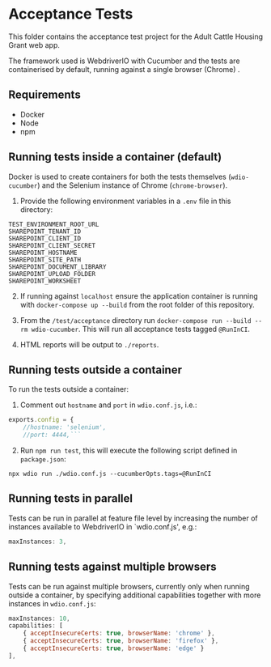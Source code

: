 # Acceptance Tests
This folder contains the acceptance test project for the Adult Cattle Housing Grant web app. 

The framework used is WebdriverIO with Cucumber and the tests are containerised by default, running against a single browser (Chrome)
.
## Requirements
- Docker
- Node
- npm

## Running tests inside a container (default)
Docker is used to create containers for both the tests themselves (`wdio-cucumber`) and the Selenium instance of Chrome (`chrome-browser`).

1. Provide the following environment variables in a `.env` file in this directory:

```
TEST_ENVIRONMENT_ROOT_URL
SHAREPOINT_TENANT_ID
SHAREPOINT_CLIENT_ID
SHAREPOINT_CLIENT_SECRET
SHAREPOINT_HOSTNAME
SHAREPOINT_SITE_PATH
SHAREPOINT_DOCUMENT_LIBRARY
SHAREPOINT_UPLOAD_FOLDER
SHAREPOINT_WORKSHEET
```

2. If running against `localhost` ensure the application container is running with `docker-compose up --build` from the root folder of this repository.

3. From the `/test/acceptance` directory run `docker-compose run --build --rm wdio-cucumber`. This will run all acceptance tests tagged `@RunInCI`.

4. HTML reports will be output to `./reports`.

## Running tests outside a container
To run the tests outside a container:

1. Comment out `hostname` and `port` in `wdio.conf.js`, i.e.:
```js
exports.config = {
    //hostname: 'selenium',
    //port: 4444,```
```
2. Run `npm run test`, this will execute the following script defined in `package.json`:
```pwsh
npx wdio run ./wdio.conf.js --cucumberOpts.tags=@RunInCI
```

## Running tests in parallel
Tests can be run in parallel at feature file level by increasing the number of instances available to WebdriverIO in `wdio.conf.js', e.g.:
```js
maxInstances: 3,
```

## Running tests against multiple browsers
Tests can be run against multiple browsers, currently only when running outside a container, by specifying additional capabilities together with more instances in `wdio.conf.js`:
```js
maxInstances: 10,
capabilities: [
    { acceptInsecureCerts: true, browserName: 'chrome' },
    { acceptInsecureCerts: true, browserName: 'firefox' },
    { acceptInsecureCerts: true, browserName: 'edge' }
],
```